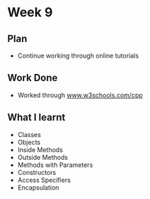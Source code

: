 # Week 9
## Plan
- Continue working through online tutorials
## Work Done
- Worked through www.w3schools.com/cpp
## What I learnt
- Classes
- Objects
- Inside Methods
- Outside Methods
- Methods with Parameters
- Constructors
- Access Specifiers
- Encapsulation